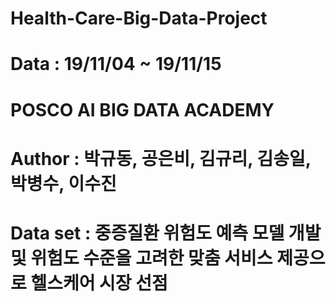 # Health-Care-Big-Data-Project 
# Data : 19/11/04 ~ 19/11/15
# POSCO AI BIG DATA ACADEMY
# Author : 박규동, 공은비, 김규리, 김송일, 박병수, 이수진
# Data set : 중증질환 위험도 예측 모델 개발 및 위험도 수준을 고려한 맞춤 서비스 제공으로 헬스케어 시장 선점
# 
